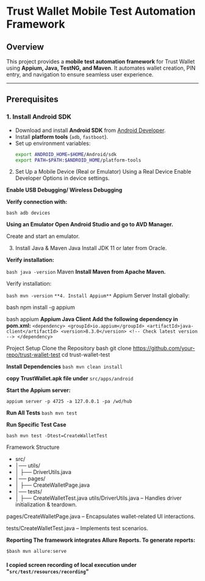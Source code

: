 
# Trust Wallet Mobile Test Automation Framework

## **Overview**
This project provides a **mobile test automation framework** for Trust Wallet using **Appium, Java, TestNG, and Maven**. It automates wallet creation, PIN entry, and navigation to ensure seamless user experience.

---

## **Prerequisites**
### **1. Install Android SDK**
- Download and install **Android SDK** from [Android Developer](https://developer.android.com/studio).
- Install **platform tools** (`adb`, `fastboot`).
- Set up environment variables:
  ```bash
  export ANDROID_HOME=$HOME/Android/sdk
  export PATH=$PATH:$ANDROID_HOME/platform-tools
2. Set Up a Mobile Device (Real or Emulator)
   Using a Real Device
   Enable Developer Options in device settings.

**Enable USB Debugging/ Wireless Debugging**

**Verify connection with:**

`bash
adb devices`

**Using an Emulator
Open Android Studio and go to AVD Manager.**

Create and start an emulator.

3. Install Java & Maven
   Java
   Install JDK 11 or later from Oracle.

**Verify installation:**

`bash
java -version`
Maven
**Install Maven from Apache Maven.**

Verify installation:

`bash
mvn -version`
`**4. Install Appium**`
   Appium Server
   Install globally:

bash
npm install -g appium


bash
appium
**Appium Java Client**
**Add the following dependency in pom.xml:**
`<dependency>
<groupId>io.appium</groupId>
<artifactId>java-client</artifactId>
<version>8.3.0</version> <!-- Check latest version -->
</dependency>`


Project Setup
Clone the Repository
bash
git clone https://github.com/your-repo/trust-wallet-test
cd trust-wallet-test

**Install Dependencies**
`bash
mvn clean install`

**copy TrustWallet.apk file under** `src/apps/android`

**Start the Appium server:**

`appium server -p 4725 -a 127.0.0.1 -pa /wd/hub`

**Run All Tests**
`bash
mvn test`

**Run Specific Test Case**

`bash
mvn test -Dtest=CreateWalletTest`

Framework Structure
* src/
* │── utils/
* │   ├── DriverUtils.java
* │── pages/
* │   ├── CreateWalletPage.java
* │── tests/
* │   ├── CreateWalletTest.java
utils/DriverUtils.java – Handles driver initialization & teardown.

pages/CreateWalletPage.java – Encapsulates wallet-related UI interactions.

tests/CreateWalletTest.java – Implements test scenarios.

**Reporting
The framework integrates Allure Reports. To generate reports:**

`$bash
mvn allure:serve`

#### **I copied screen recording of local execution under "`src/test/resources/recording`"**

